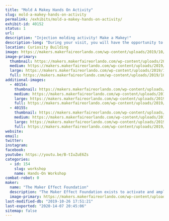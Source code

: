 ```yaml
---
title: "Mold A Makey Hands On Activity"
slug: mold-a-makey-hands-on-activity
permalink: /exhibits/mold-a-makey-hands-on-activity/
exhibit-id: 40152
status: 1
url: 
description: "Injection molding activity! Make a Makey!"
description-long: "During your visit, you will have the opportunity to make a plastic molded Makey Robot.  This workshop will show you the steps required to make a Makey using a plastic molding process.  This opportunity will have a small cost associated to cover the cost of the material along with helping to support  Gra-V Robotics.  We are a high school robotics team that functions in Orange County and the money raised will help cover the cost of registration, travel, and parts/materials."
location: Curiosity Building
image: https://makers.makerfaireorlando.com/wp-content/uploads/2019/10/makey1.jpg
image-primary:
  thumbnail: https://makers.makerfaireorlando.com/wp-content/uploads/2019/10/makey1-150x150.jpg
  medium: https://makers.makerfaireorlando.com/wp-content/uploads/2019/10/makey1-300x225.jpg
  large: https://makers.makerfaireorlando.com/wp-content/uploads/2019/10/makey1.jpg
  full: https://makers.makerfaireorlando.com/wp-content/uploads/2019/10/makey1.jpg
additional-images:
  - 40154:
    thumbnail: https://makers.makerfaireorlando.com/wp-content/uploads/2019/10/makey2-150x150.jpg
    medium: https://makers.makerfaireorlando.com/wp-content/uploads/2019/10/makey2-300x225.jpg
    large: https://makers.makerfaireorlando.com/wp-content/uploads/2019/10/makey2.jpg
    full: https://makers.makerfaireorlando.com/wp-content/uploads/2019/10/makey2.jpg
  - 40155:
    thumbnail: https://makers.makerfaireorlando.com/wp-content/uploads/2019/10/makey3-150x150.jpg
    medium: https://makers.makerfaireorlando.com/wp-content/uploads/2019/10/makey3-300x165.jpg
    large: https://makers.makerfaireorlando.com/wp-content/uploads/2019/10/makey3.jpg
    full: https://makers.makerfaireorlando.com/wp-content/uploads/2019/10/makey3.jpg
website: 
email: 
twitter: 
instagram: 
facebook: 
youtube: https://youtu.be/B-tIuZuE6Zs
categories:
  - id: 154
    slug: workshop
    name: Hands-On Workshop
combat-robot: 0
maker:
  name: "The Maker Effect Foundation"
  description: "The Maker Effect Foundation exists to activate and amplify the efforts of makers as they learn, build and work together in their communities. Our efforts include research, publication, community organization, event production, and startup advisement. The foundation’s community organization and startup efforts are focused on Central Florida, however our research and publication efforts are not limited in scope. The Maker Effect Foundation is a 501(c)(3) public charity. "
  image-primary: https://makers.makerfaireorlando.com/wp-content/uploads/2015/09/candy_making_buttons_at_makerfx-1024x1024.jpg
last-modified-db: "2019-10-26 17:51:21"
last-exported: "2020-14-07 20:45:06"
sitemap: false
---
```

